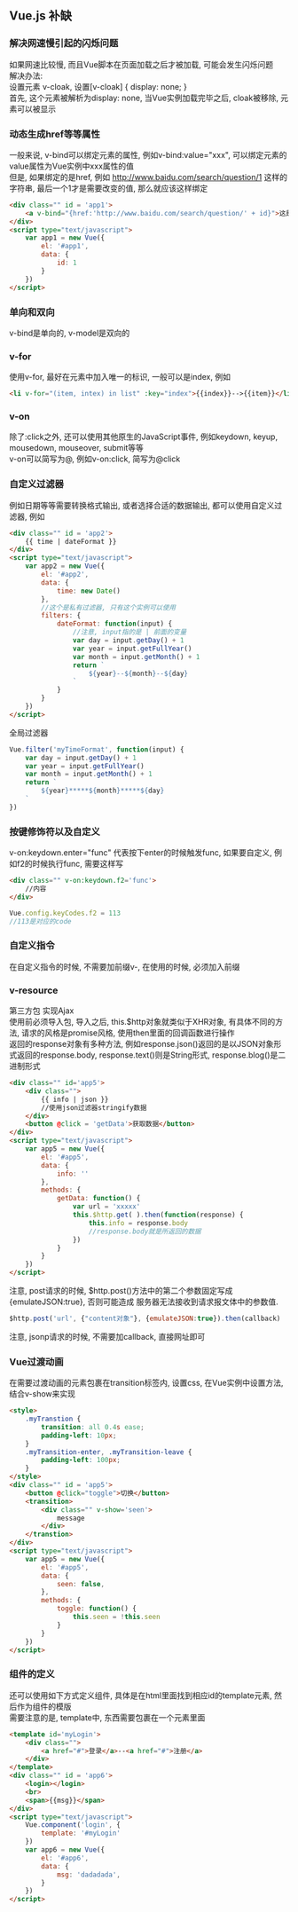 ## Vue.js 补缺 ##
### 解决网速慢引起的闪烁问题 ###
如果网速比较慢, 而且Vue脚本在页面加载之后才被加载, 可能会发生闪烁问题  
解决办法:  
设置元素 v-cloak, 设置[v-cloak] { display: none; }  
首先, 这个元素被解析为display: none, 当Vue实例加载完毕之后, cloak被移除, 元素可以被显示

### 动态生成href等等属性 ###
一般来说, v-bind可以绑定元素的属性, 例如v-bind:value="xxx", 可以绑定元素的value属性为Vue实例中xxx属性的值  
但是, 如果绑定的是href, 例如 http://www.baidu.com/search/question/1 这样的字符串, 最后一个1才是需要改变的值, 那么就应该这样绑定
```html
<div class="" id = 'app1'>
    <a v-bind="{href:'http://www.baidu.com/search/question/' + id}">这是一个链接</a>
</div>
<script type="text/javascript">
    var app1 = new Vue({
        el: '#app1',
        data: {
            id: 1
        }
    })
</script>
```

### 单向和双向 ###
v-bind是单向的, v-model是双向的  

### v-for ###
使用v-for, 最好在元素中加入唯一的标识, 一般可以是index, 例如
```html
<li v-for="(item, intex) in list" :key="index">{{index}}-->{{item}}</li>
```

### v-on ###
除了:click之外, 还可以使用其他原生的JavaScript事件, 例如keydown, keyup, mousedown, mouseover, submit等等  
v-on可以简写为@, 例如v-on:click, 简写为@click

### 自定义过滤器 ###
例如日期等等需要转换格式输出, 或者选择合适的数据输出, 都可以使用自定义过滤器, 例如  
```html
<div class="" id = 'app2'>
    {{ time | dateFormat }}
</div>
<script type="text/javascript">
    var app2 = new Vue({
        el: '#app2',
        data: {
            time: new Date()
        },
        //这个是私有过滤器, 只有这个实例可以使用
        filters: {
            dateFormat: function(input) {
                //注意, input指的是 | 前面的变量
                var day = input.getDay() + 1
                var year = input.getFullYear()
                var month = input.getMonth() + 1
                return `
                    ${year}--${month}--${day}
                `
            }
        }
    })
</script>
```

全局过滤器
```javascript
Vue.filter('myTimeFormat', function(input) {
    var day = input.getDay() + 1
    var year = input.getFullYear()
    var month = input.getMonth() + 1
    return `
        ${year}*****${month}*****${day}
    `
})
```

### 按键修饰符以及自定义 ###
v-on:keydown.enter="func" 代表按下enter的时候触发func, 如果要自定义, 例如f2的时候执行func, 需要这样写  
```html
<div class="" v-on:keydown.f2='func'>
    //内容
</div>
```
```javascript
Vue.config.keyCodes.f2 = 113
//113是对应的code
```

### 自定义指令 ###
在自定义指令的时候, 不需要加前缀v-, 在使用的时候, 必须加入前缀  


### v-resource ###
第三方包   实现Ajax  
使用前必须导入包, 导入之后, this.$http对象就类似于XHR对象, 有具体不同的方法, 请求的风格是promise风格, 使用then里面的回调函数进行操作  
返回的response对象有多种方法, 例如response.json()返回的是以JSON对象形式返回的response.body, response.text()则是String形式, response.blog()是二进制形式  
```html
<div class="" id='app5'>
    <div class="">
        {{ info | json }}
        //使用json过滤器stringify数据
    </div>
    <button @click = 'getData'>获取数据</button>
</div>
<script type="text/javascript">
    var app5 = new Vue({
        el: '#app5',
        data: {
            info: ''
        },
        methods: {
            getData: function() {
                var url = 'xxxxx'
                this.$http.get( ).then(function(response) {
                    this.info = response.body
                    //response.body就是所返回的数据
                })
            }
        }
    })
</script>
```  

注意, post请求的时候, $http.post()方法中的第二个参数固定写成 {emulateJSON:true}, 否则可能造成 服务器无法接收到请求报文体中的参数值.  
```javascript
$http.post('url', {"content对象"}, {emulateJSON:true}).then(callback)
```

注意, jsonp请求的时候, 不需要加callback, 直接网址即可  

### Vue过渡动画 ###
在需要过渡动画的元素包裹在transition标签内, 设置css, 在Vue实例中设置方法, 结合v-show来实现  
```html
<style>
    .myTranstion {
        transition: all 0.4s ease;
        padding-left: 10px;
    }
    .myTransition-enter, .myTransition-leave {
        padding-left: 100px;
    }
</style>
<div class="" id = 'app5'>
    <button @click="toggle">切换</button>
    <transition>
        <div class="" v-show='seen'>
            message
        </div>
    </transtion>
</div>
<script type="text/javascript">
    var app5 = new Vue({
        el: '#app5',
        data: {
            seen: false,
        },
        methods: {
            toggle: function() {
                this.seen = !this.seen
            }
        }
    })
</script>
```

### 组件的定义 ###
还可以使用如下方式定义组件, 具体是在html里面找到相应id的template元素, 然后作为组件的模版  
需要注意的是, template中, 东西需要包裹在一个元素里面  
```html
<template id='myLogin'>
    <div class="">
        <a href="#">登录</a>--<a href="#">注册</a>
    </div>
</template>
<div class="" id = 'app6'>
    <login></login>
    <br>
    <span>{{msg}}</span>
</div>
<script type="text/javascript">
    Vue.component('login', {
        template: '#myLogin'
    })
    var app6 = new Vue({
        el: '#app6',
        data: {
            msg: 'dadadada',
        }
    })
</script>
```
